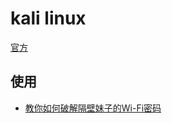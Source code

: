 # kali linux

[官方](https://www.kali.org/)

## 使用

- [教你如何破解隔壁妹子的Wi-Fi密码](http://www.qxzxp.com/6406.html)